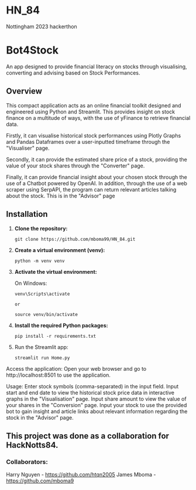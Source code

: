 # HN_84
Nottingham 2023 hackerthon

# Bot4Stock
An app designed to provide financial literacy on stocks through visualising, converting and advising based on Stock Performances.

## Overview
This compact application acts as an online financial toolkit designed and engineered using Python and Streamlit. This provides insight on stock finance on a multitude of ways, with the use of yFinance to retrieve financial data. 

Firstly, it can visualise historical stock performances using Plotly Graphs and Pandas Dataframes over a user-inputted timeframe through the "Visualiser" page.

Secondly, it can provide the estimated share price of a stock, providing the value of your stock shares through the "Converter" page.

Finally, it can provide financial insight about your chosen stock through the use of a Chatbot powered by OpenAI. In addition, through the use of a web scraper using SerpAPI, the program can return relevant articles talking about the stock. This is in the "Advisor" page

## Installation

1. **Clone the repository:**

   ```
   git clone https://github.com/mboma99/HN_84.git
   
2. **Create a virtual environment (venv):**

   ```
   python -m venv venv
3. **Activate the virtual environment:**

   On Windows:
   ```
   venv\Scripts\activate
   
   or
   
   source venv/bin/activate
4. **Install the required Python packages:**
   ```
   pip install -r requirements.txt
5. Run the Streamlit app:
   ```
   streamlit run Home.py
Access the application:
Open your web browser and go to http://localhost:8501 to use the application.

Usage:
Enter stock symbols (comma-separated) in the input field.
Input start and end date to view the historical stock price data in interactive graphs in the "Visualisation" page.
Input share amount to view the value of your shares in the "Conversion" page.
Input your stock to use the provided bot to gain insight and article links about relevant information regarding the stock in the "Advisor" page.

## This project was done as a collaboration for HackNotts84.
### Collaborators:
Harry Nguyen - https://github.com/htqn2005
James Mboma - https://github.com/mboma9
